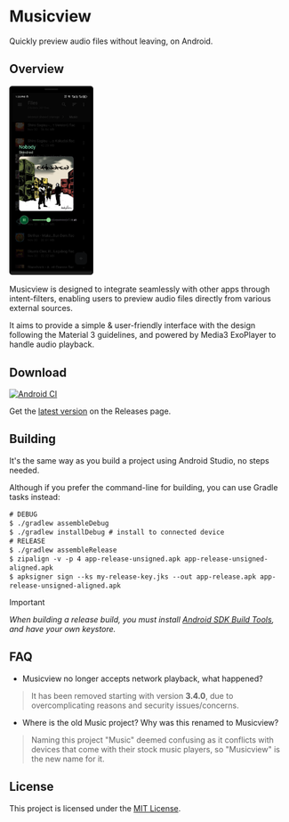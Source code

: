 # Musicview
Quickly preview audio files without leaving, on Android.

## Overview
<img src="docs/images/preview.png" alt="Preview" width="30%">

Musicview is designed to integrate seamlessly with other apps through intent-filters,
enabling users to preview audio files directly from various external sources.

It aims to provide a simple & user-friendly interface with the design following the
Material 3 guidelines, and powered by Media3 ExoPlayer to handle audio playback.

## Download
[![Android CI](https://github.com/feivegian/musicview/actions/workflows/android.yml/badge.svg)](https://github.com/feivegian/musicview/actions/workflows/android.yml)

Get the [latest version](https://github.com/feivegian/musicview/releases/latest) on the Releases page.

## Building
It's the same way as you build a project using Android Studio, no steps needed.

Although if you prefer the command-line for building, you can use Gradle tasks instead:
```shell
# DEBUG
$ ./gradlew assembleDebug
$ ./gradlew installDebug # install to connected device
# RELEASE
$ ./gradlew assembleRelease
$ zipalign -v -p 4 app-release-unsigned.apk app-release-unsigned-aligned.apk
$ apksigner sign --ks my-release-key.jks --out app-release.apk app-release-unsigned-aligned.apk
```

> [!IMPORTANT]
> *When building a release build, you must install [Android SDK Build Tools](https://developer.android.com/tools), and have your own keystore.*

## FAQ
- Musicview no longer accepts network playback, what happened?
> It has been removed starting with version **3.4.0**, due to overcomplicating reasons
> and security issues/concerns.
- Where is the old Music project? Why was this renamed to Musicview?
> Naming this project "Music" deemed confusing as it conflicts with devices
> that come with their stock music players, so "Musicview" is the new name for it.

## License
This project is licensed under the [MIT License](LICENSE).
